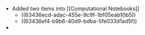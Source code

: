 - Added two items into [[Computational  Notebooks]]
	- ((63436ecd-adac-455e-9c9f-1bf05eab10b5))
	- ((63436ef4-b9b6-40d9-bdba-5fe033d1ad5f))
-
